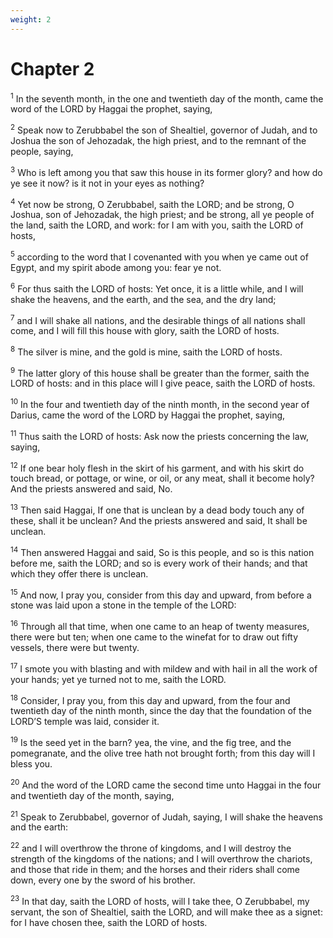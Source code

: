 ```yaml
---
weight: 2
---
```


# Chapter 2

<sup>1</sup> In the seventh month, in the one and twentieth day of the month, came the word of the LORD by Haggai the prophet, saying, 

<sup>2</sup> Speak now to Zerubbabel the son of Shealtiel, governor of Judah, and to Joshua the son of Jehozadak, the high priest, and to the remnant of the people, saying, 

<sup>3</sup> Who is left among you that saw this house in its former glory? and how do ye see it now? is it not in your eyes as nothing? 

<sup>4</sup> Yet now be strong, O Zerubbabel, saith the LORD; and be strong, O Joshua, son of Jehozadak, the high priest; and be strong, all ye people of the land, saith the LORD, and work: for I am with you, saith the LORD of hosts, 

<sup>5</sup> according to the word that I covenanted with you when ye came out of Egypt, and my spirit abode among you: fear ye not. 

<sup>6</sup> For thus saith the LORD of hosts: Yet once, it is a little while, and I will shake the heavens, and the earth, and the sea, and the dry land; 

<sup>7</sup> and I will shake all nations, and the desirable things of all nations shall come, and I will fill this house with glory, saith the LORD of hosts. 

<sup>8</sup> The silver is mine, and the gold is mine, saith the LORD of hosts. 

<sup>9</sup> The latter glory of this house shall be greater than the former, saith the LORD of hosts: and in this place will I give peace, saith the LORD of hosts. 

<sup>10</sup> In the four and twentieth day of the ninth month, in the second year of Darius, came the word of the LORD by Haggai the prophet, saying, 

<sup>11</sup> Thus saith the LORD of hosts: Ask now the priests concerning the law, saying, 

<sup>12</sup> If one bear holy flesh in the skirt of his garment, and with his skirt do touch bread, or pottage, or wine, or oil, or any meat, shall it become holy? And the priests answered and said, No. 

<sup>13</sup> Then said Haggai, If one that is unclean by a dead body touch any of these, shall it be unclean? And the priests answered and said, It shall be unclean. 

<sup>14</sup> Then answered Haggai and said, So is this people, and so is this nation before me, saith the LORD; and so is every work of their hands; and that which they offer there is unclean. 

<sup>15</sup> And now, I pray you, consider from this day and upward, from before a stone was laid upon a stone in the temple of the LORD: 

<sup>16</sup> Through all that time, when one came to an heap of twenty measures, there were but ten; when one came to the winefat for to draw out fifty vessels, there were but twenty. 

<sup>17</sup> I smote you with blasting and with mildew and with hail in all the work of your hands; yet ye turned not to me, saith the LORD. 

<sup>18</sup> Consider, I pray you, from this day and upward, from the four and twentieth day of the ninth month, since the day that the foundation of the LORD’S temple was laid, consider it. 

<sup>19</sup> Is the seed yet in the barn? yea, the vine, and the fig tree, and the pomegranate, and the olive tree hath not brought forth; from this day will I bless you. 

<sup>20</sup> And the word of the LORD came the second time unto Haggai in the four and twentieth day of the month, saying, 

<sup>21</sup> Speak to Zerubbabel, governor of Judah, saying, I will shake the heavens and the earth: 

<sup>22</sup> and I will overthrow the throne of kingdoms, and I will destroy the strength of the kingdoms of the nations; and I will overthrow the chariots, and those that ride in them; and the horses and their riders shall come down, every one by the sword of his brother. 

<sup>23</sup> In that day, saith the LORD of hosts, will I take thee, O Zerubbabel, my servant, the son of Shealtiel, saith the LORD, and will make thee as a signet: for I have chosen thee, saith the LORD of hosts. 

